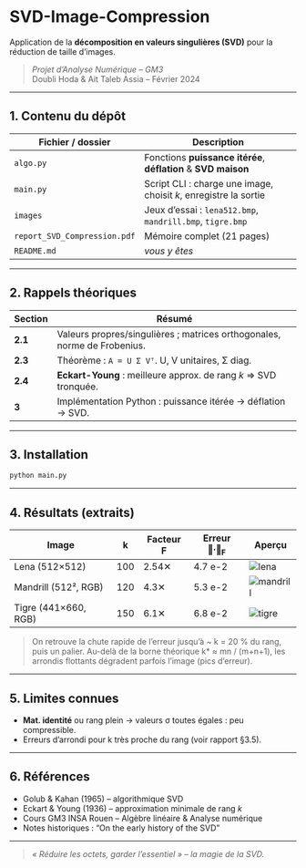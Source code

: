 # SVD-Image-Compression  
Application de la **décomposition en valeurs singulières (SVD)** pour la réduction de taille d’images.

> *Projet d’Analyse Numérique – GM3*  
> Doubli Hoda & Ait Taleb Assia – Février 2024

---

## 1. Contenu du dépôt

| Fichier / dossier                | Description                                                     |
|---------------------------------|-----------------------------------------------------------------|
| `algo.py`                       | Fonctions **puissance itérée**, **déflation** & **SVD maison**  |
| `main.py`                       | Script CLI : charge une image, choisit *k*, enregistre la sortie |
| `images`                       | Jeux d’essai : `lena512.bmp`, `mandrill.bmp`, `tigre.bmp`        |
| `report_SVD_Compression.pdf`    | Mémoire complet (21 pages)                                      |
| `README.md`                     | *vous y êtes*                                                   |

---

## 2. Rappels théoriques

| Section | Résumé |
|---------|--------|
| **2.1** | Valeurs propres/singulières ; matrices orthogonales, norme de Frobenius. |
| **2.3** | Théorème : `A = U Σ Vᵀ`.  U, V unitaires, Σ diag. |
| **2.4** | **Eckart-Young** : meilleure approx. de rang *k* ⇒ SVD tronquée. |
| **3**   | Implémentation Python : puissance itérée → déflation → SVD. |

---

## 3. Installation

```bash
python main.py
````

---

## 4. Résultats (extraits)

| Image                | k   | Facteur F | Erreur ‖·‖<sub>F</sub> | Aperçu                       |
| -------------------- | --- | --------- | ---------------------- | ---------------------------- |
| Lena (512×512)       | 100 | 2.54✕     | 4.7 e-2                | ![lena](lena512.bmp)    |
| Mandrill (512², RGB) | 120 | 4.3✕      | 5.3 e-2                | ![mandrill](mandrill.bmp) |
| Tigre (441×660, RGB) | 150 | 6.1✕      | 6.8 e-2                | ![tigre](tigre.bmp)  |

> On retrouve la chute rapide de l’erreur jusqu’à \~ k = 20 % du rang, puis un palier.
> Au-delà de la borne théorique k\* ≈ mn / (m+n+1), les arrondis flottants dégradent parfois l’image (pics d’erreur).

---

## 5. Limites connues

* **Mat. identité** ou rang plein → valeurs σ toutes égales : peu compressible.
* Erreurs d’arrondi pour k très proche du rang (voir rapport §3.5).

---

## 6. Références

* Golub & Kahan (1965) – algorithmique SVD
* Eckart & Young (1936) – approximation minimale de rang *k*
* Cours GM3 INSA Rouen – Algèbre linéaire & Analyse numérique
* Notes historiques : “On the early history of the SVD”

---

> *« Réduire les octets, garder l’essentiel » – la magie de la SVD.*

